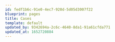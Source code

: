 ```yaml
---
id: fedf1b6c-91e0-4ec7-920d-5d05d3007f22
blueprint: pages
title: Cases
template: default
updated_by: 9342694a-2c6c-4640-8da1-91a61cfda771
updated_at: 1652720884
---
```

